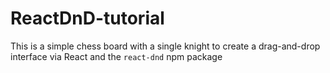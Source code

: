 # ReactDnD-tutorial
This is a simple chess board with a single knight to create a drag-and-drop interface via React and the `react-dnd` npm package
